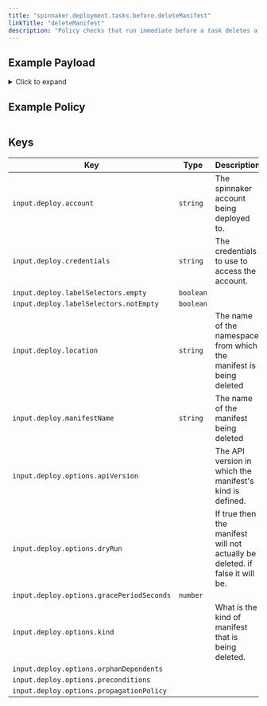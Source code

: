 ```yaml
---
title: "spinnaker.deployment.tasks.before.deleteManifest"
linkTitle: "deleteManifest"
description: "Policy checks that run immediate before a task deletes a spinnaker manifest"
---
```



## Example Payload

<details><summary>Click to expand</summary>

```json
{
  "input": {
    "deploy": {
      "account": "spinnaker",
      "allCoordinates": [],
      "credentials": "spinnaker",
      "events": [],
      "kinds": [],
      "labelSelectors": {
        "empty": true,
        "notEmpty": false,
        "selectors": []
      },
      "location": "staging",
      "manifestName": "deployment hostname",
      "options": {
        "apiVersion": null,
        "dryRun": null,
        "gracePeriodSeconds": 5,
        "kind": null,
        "orphanDependents": null,
        "preconditions": null,
        "propagationPolicy": null
      }
    }
  }
}
```
</details>

## Example Policy

```rego

```

## Keys

| Key                                       | Type      | Description                                   |
| ----------------------------------------- | --------- | --------------------------------------------- |
| `input.deploy.account`                    | `string`  | The spinnaker account being deployed to.      |
| `input.deploy.credentials`                | `string`  | The credentials to use to access the account. |
| `input.deploy.labelSelectors.empty`       | `boolean` |                                               |
| `input.deploy.labelSelectors.notEmpty`    | `boolean` |                                               |
| `input.deploy.location`                   | `string`  | The name of the namespace from which the manifest is being deleted                                              |
| `input.deploy.manifestName`               | `string`  | The name of the manifest being deleted                                              |
| `input.deploy.options.apiVersion`         | ` `       | The API version in which the manifest's kind is defined.                                              |
| `input.deploy.options.dryRun`             | ` `       | If true then the manifest will not actually be deleted. if false it will be.                                              |
| `input.deploy.options.gracePeriodSeconds` | `number`  |                                               |
| `input.deploy.options.kind`               | ` `       | What is the kind of manifest that is being deleted.                                              |
| `input.deploy.options.orphanDependents`   | ` `       |                                               |
| `input.deploy.options.preconditions`      | ` `       |                                               |
| `input.deploy.options.propagationPolicy`  | ` `       |                                               |
